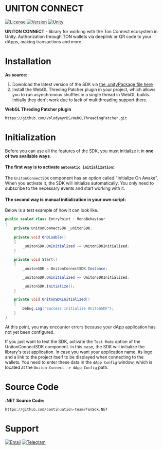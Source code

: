# UNITON CONNECT

[![License](https://img.shields.io/github/license/mrveit/unity-ton-connect?color=318CE7&style=flat-square)](LICENSE)
[![Version](https://img.shields.io/github/package-json/v/mrveit/unity-ton-connect?color=318CE7&style=flat-square)](package.json)
[![Unity](https://img.shields.io/badge/Unity-2020.1+-2296F3.svg?color=318CE7&style=flat-square)](https://unity.com/releases/editor/archive)

**UNITON CONNECT** - library for working with the Ton Connect ecosystem in Unity. Authorization through TON wallets via deeplink or QR code to your dApps, making transactions and more.

# Installation

**As source:**

1. Download the latest version of the SDK via [the .unityPackage file here](https://github.com/MrVeit/unity-ton-connect/releases)
2. Install the WebGL Threding Patcher plugin in your project, which allows you to run asynchronous shuffles in a single thread in WebGL builds. Initially they don't work due to lack of multithreading support there.

**WebGL Threding Patcher plugin**
```
https://github.com/VolodymyrBS/WebGLThreadingPatcher.git
```

# Initialization

Before you can use all the features of the SDK, you must initialize it in **one of two available ways**.

#### The first way is to activate `automatic initialization`:
The `UnitonConnectSDK` component has an option called "Initialize On Awake". When you activate it, the SDK will initialize automatically. You only need to subscribe to the necessary events and start working with it.

#### The second way is manual initialization in your own script:
Below is a test example of how it can look like.

```c#
public sealed class EntryPoint : MonoBehaviour
{
    private UnitonConnectSDK _unitonSDK;
    
    private void OnDisable()
    {
        _unitonSDK.OnInitialized -= UnitonSDKInitialized;        
    }

    private void Start()
    {
        _unitonSDK = UnitonConnectSDK.Instance;

        _unitonSDK.OnInitialized += UnitonSDKInitialized;        

        _unitonSDK.Initialize();
    }

    private void UnitonSDKInitialized()
    {
        Debug.Log("Success initialize UnitonSDK");
    }
}
```

At this point, you may encounter errors because your dApp application has not yet been configured. 

If you just want to test the SDK, activate the `Test Mode` option of the UnitonConnectSDK component. In this case, the SDK will initialize the library's test application.
In case you want your application name, its logo and a link to the project itself to be displayed when connecting to the wallets. You need to enter these data in the `dApp Config` window, which is located at the `Uniton Connect -> dApp Config` path.

# Source Code

**.NET Source Code:**
```
https://github.com/continuation-team/TonSdk.NET
```

# Support

[![Email](https://img.shields.io/badge/-gmail-090909?style=for-the-badge&logo=gmail)](https://mail.google.com/mail/?view=cm&fs=1&to=misster.veit@gmail.com)
[![Telegram](https://img.shields.io/badge/-Telegram-090909?style=for-the-badge&logo=telegram)](https://t.me/MrVeit)
